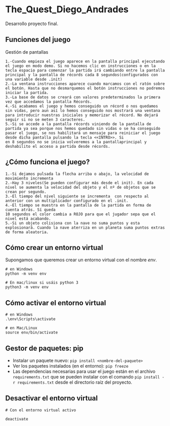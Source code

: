 # The_Quest_Diego_Andrades
Desarrollo proyecto final.

## Funciones del juego

Gestión de pantallas
```
1.-Cuando empieza el juego aparece en la pantalla principal ejecutando el juego en modo demo. Si no hacemos clic en instrucciones o en la tecla espacio para comenzar la partida irá cambiando entre la pantalla principal y la pantalla de récords cada 8 segundos(configurados con una variable desde .init)
2.-La ventana instrucciones aparece cuando marcamos con el ratón sobre el botón. Hasta que no desmarquemos el botón instrucciones no podremos iniciar la partida.
3.-La base de datos se creará con valores predeterminados la primera vez que accedamos la pantalla Récords.
4.-Si acabamos el juego y hemos conseguido un récord o nos quedamos sin vidas, pero aun así lo hemos conseguido nos mostrará una ventana para introducir nuestras iniciales y memorizar el récord. No dejará seguir si no se meten 3 caracteres.
5.-Si se accede a la pantalla récords viniendo de la pantalla de partida ya sea porque nos hemos quedado sin vidas o se ha conseguido pasar el juego, se nos habilitará un mensaje para reiniciar el juego desde dicha pantalla pulsando la tecla <<INTRO>>. Si
en 8 segundos no se inicia volveremos a la pantallaprincipal y deshabilito el acceso a partida desde récords.

```
## ¿Cómo funciona el juego?


```
1.-Si dejamos pulsada la flecha arriba o abajo, la velocidad de movimiento incrementa
2.-Hay 3 niveles(Se pueden configurar más desde el init). En cada nivel se aumenta la velocidad del objeto y el nº de objetos que se crean por segundo.
3.-El tiempo del nivel siguiente se incrementa  con respecto al anterior con un multiplicador configurado en el .init.
4.-El tiempo se muestra en la pantalla de la partida en forma de cuenta atrás. Sí queda
10 segundos el color cambia a ROJO para que el jugador sepa que el nivel está acabando.
5.-Si un objeto colisiona con la nave no suma puntos y esta explosionará. Cuando la nave aterriza en un planeta suma puntos extras de forma aleatoria.

```

## Cómo crear un entorno virtual

Supongamos que queremos crear un entorno virtual con el
nombre _env_.

```
# en Windows
python -m venv env

# En mac/linux si usáis python 3
python3 -m venv env
```

## Cómo activar el entorno virtual

```
# en Windows
.\env\Scripts\activate

# en Mac/Linux
source env/bin/activate
```

## Gestor de paquetes: pip

- Instalar un paquete nuevo: `pip install <nombre-del-paquete>`
- Ver los paquetes instalados (en el entorno): `pip freeze`
- Las dependencias necesarias para usar el juego están en el archivo `requirements.txt`
  que se pueden instalar con el comando `pip install -r requirements.txt` desde
  el directorio raíz del proyecto.

## Desactivar el entorno virtual

```
# Con el entorno virtual activo

deactivate
```

